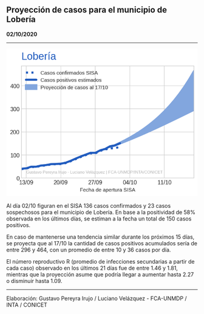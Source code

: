 ## Proyección de casos para el municipio de Lobería

**02/10/2020**

---
![](proyección_lobería.png?raw=true)

Al día 02/10 figuran en el SISA 136 casos confirmados y 23 casos sospechosos para el municipio de Lobería. En base a la positividad de 58% observada en los últimos días, se estiman a la fecha un total de 150 casos positivos.

En caso de mantenerse una tendencia similar durante los próximos 15 días, se proyecta que al 17/10 la cantidad de casos positivos acumulados sería de entre 296 y 464, con un promedio de entre 10 y 36 casos por día.

El número reproductivo R (promedio de infecciones secundarias a partir de cada caso) observado en los últimos 21 días fue de entre 1.46 y 1.81, mientras que la proyección asume que podría llegar a aumentar hasta 2.27 o disminuir hasta 1.09. 

---

Elaboración: Gustavo Pereyra Irujo / Luciano Velázquez - FCA-UNMDP / INTA / CONICET

